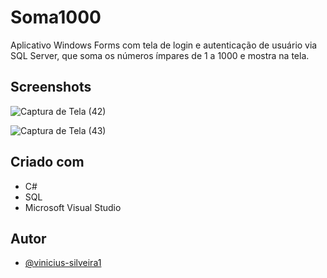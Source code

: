 
# Soma1000

Aplicativo Windows Forms com tela de login e autenticação de usuário via SQL Server, que soma os números ímpares de 1 a 1000 e mostra na tela.


## Screenshots
![Captura de Tela (42)](https://github.com/vinicius-silveira1/Soma1000/assets/92500615/b4a20027-5d2d-487e-a5d9-45c920b4adbd)

![Captura de Tela (43)](https://github.com/vinicius-silveira1/Soma1000/assets/92500615/ddecf598-557a-438d-ad57-34ae5516a6a2)

## Criado com

* C#
* SQL
* Microsoft Visual Studio


## Autor

- [@vinicius-silveira1](https://www.github.com/vinicius-silveira1)


